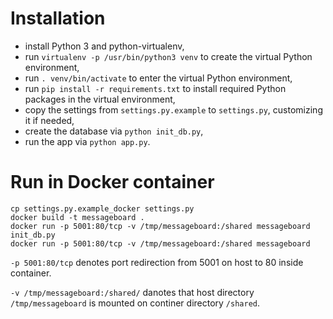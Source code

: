 Installation
============

* install Python 3 and python-virtualenv,
* run `virtualenv -p /usr/bin/python3 venv` to create the virtual Python environment,
* run `. venv/bin/activate` to enter the virtual Python environment,
* run `pip install -r requirements.txt` to install required Python packages in the virtual
  environment,
* copy the settings from `settings.py.example` to `settings.py`, customizing it if needed,
* create the database via `python init_db.py`,
* run the app via `python app.py`.

Run in Docker container
=======================

    cp settings.py.example_docker settings.py
    docker build -t messageboard .
    docker run -p 5001:80/tcp -v /tmp/messageboard:/shared messageboard init_db.py
    docker run -p 5001:80/tcp -v /tmp/messageboard:/shared messageboard

`-p 5001:80/tcp` denotes port redirection from 5001 on host to 80 inside container.

`-v /tmp/messageboard:/shared/` danotes that host directory `/tmp/messageboard` is mounted on continer directory `/shared`.
